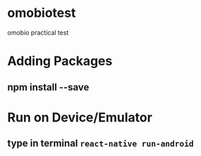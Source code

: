 # omobiotest
omobio practical test

# Adding Packages
## npm install --save

# Run on Device/Emulator
## type in terminal `react-native run-android`
